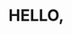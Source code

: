<html>
  <head>
    <title>Randomness</title>
  </head>  
  <body>
    <h1>HELLO,</h1>
    
</html>   
